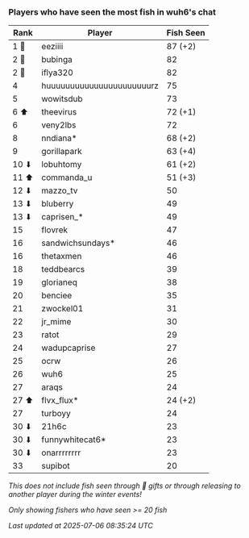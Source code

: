 ### Players who have seen the most fish in wuh6's chat
| Rank | Player | Fish Seen |
|------|--------|-----------|
| 1 🥇  | eeziiii  | 87 (+2) |
| 2 🥈  | bubinga  | 82 |
| 2 🥈  | iflya320  | 82 |
| 4  | huuuuuuuuuuuuuuuuuuuuuurz  | 75 |
| 5  | wowitsdub  | 73 |
| 6 ⬆ | theevirus  | 72 (+1) |
| 6  | veny2lbs  | 72 |
| 8  | nndiana*  | 68 (+2) |
| 9  | gorillapark  | 63 (+4) |
| 10 ⬇ | lobuhtomy  | 61 (+2) |
| 11 ⬆ | commanda_u  | 51 (+3) |
| 12 ⬇ | mazzo_tv  | 50 |
| 13 ⬇ | bluberry  | 49 |
| 13 ⬇ | caprisen_*  | 49 |
| 15  | flovrek  | 47 |
| 16  | sandwichsundays*  | 46 |
| 16  | thetaxmen  | 46 |
| 18  | teddbearcs  | 39 |
| 19  | glorianeq  | 38 |
| 20  | benciee  | 35 |
| 21  | zwockel01  | 31 |
| 22  | jr_mime  | 30 |
| 23  | ratot  | 29 |
| 24  | wadupcaprise  | 27 |
| 25  | ocrw  | 26 |
| 26  | wuh6  | 25 |
| 27  | araqs  | 24 |
| 27 ⬆ | flvx_flux*  | 24 (+2) |
| 27  | turboyy  | 24 |
| 30 ⬇ | 21h6c  | 23 |
| 30 ⬇ | funnywhitecat6*  | 23 |
| 30 ⬇ | onarrrrrrrr  | 23 |
| 33  | supibot  | 20 |

_This does not include fish seen through 🎁 gifts or through releasing to another player during the winter events!_

_Only showing fishers who have seen >= 20 fish_

_Last updated at 2025-07-06 08:35:24 UTC_